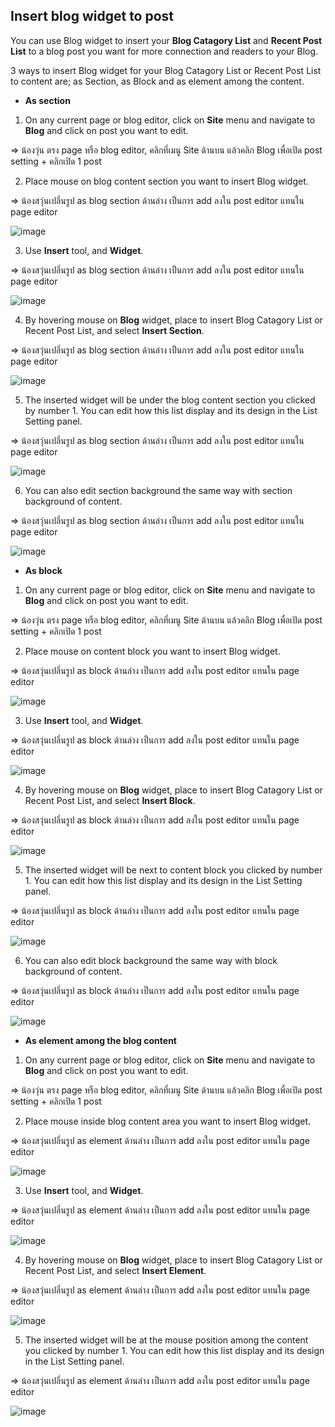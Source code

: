 ## Insert blog widget to post

You can use Blog widget to insert your **Blog Catagory List** and **Recent Post List** to a blog post you want for more connection and readers to your Blog.


3 ways to insert Blog widget for your Blog Catagory List or Recent Post List to content are; as Section, as Block and as element among the content.


- **As section**

1. On any current page or blog editor, click on **Site** menu and navigate to **Blog** and click on post you want to edit.

=> น้องวุ่น ตรง page หรือ blog editor, คลิกที่เมนู Site ด้านบน แล้วคลิก Blog เพื่อเปิด post setting + คลิกเปิด 1 post

2. Place mouse on blog content section you want to insert Blog widget.

=> น้องสวุ่นเปลี่นรูป as blog section ด้านล่าง เป็นการ add ลงใน post editor แทนใน page editor

![image](images/website_content/img_blog_widget_01_mouse_on_content.png)

3. Use **Insert** tool, and **Widget**. 

=> น้องสวุ่นเปลี่นรูป as blog section ด้านล่าง เป็นการ add ลงใน post editor แทนใน page editor

![image](images/website_content/img_blog_widget_02_insert.png)

4. By hovering mouse on **Blog** widget, place to insert Blog Catagory List or Recent Post List, and select **Insert Section**.

=> น้องสวุ่นเปลี่นรูป as blog section ด้านล่าง เป็นการ add ลงใน post editor แทนใน page editor

![image](images/website_content/img_blog_widget_03_insert_section.png)

5. The inserted widget will be under the blog content section you clicked by number 1. You can edit how this list display and its design in the List Setting panel.

=> น้องสวุ่นเปลี่นรูป as blog section ด้านล่าง เป็นการ add ลงใน post editor แทนใน page editor

![image](images/website_content/img_blog_widget_04_ex_incert_section.png)

6. You can also edit section background the same way with section background of content.

=> น้องสวุ่นเปลี่นรูป as blog section ด้านล่าง เป็นการ add ลงใน post editor แทนใน page editor

![image](images/website_content/img_blog_widget_05_section_properties.png)



- **As block**
  
1. On any current page or blog editor, click on **Site** menu and navigate to **Blog** and click on post you want to edit.

=> น้องวุ่น ตรง page หรือ blog editor, คลิกที่เมนู Site ด้านบน แล้วคลิก Blog เพื่อเปิด post setting + คลิกเปิด 1 post

2. Place mouse on content block you want to insert Blog widget.

=> น้องสวุ่นเปลี่นรูป as block ด้านล่าง เป็นการ add ลงใน post editor แทนใน page editor

![image](images/website_content/img_blog_widget_01_mouse_on_content.png)

3. Use **Insert** tool, and **Widget**. 

=> น้องสวุ่นเปลี่นรูป as block ด้านล่าง เป็นการ add ลงใน post editor แทนใน page editor

![image](images/website_content/img_blog_widget_02_insert.png)


4. By hovering mouse on **Blog** widget, place to insert Blog Catagory List or Recent Post List, and select **Insert Block**.

=> น้องสวุ่นเปลี่นรูป as block ด้านล่าง เป็นการ add ลงใน post editor แทนใน page editor

![image](images/website_content/img_blog_widget_06_insert_block.png)


5. The inserted widget will be next to content block you clicked by number 1. You can edit how this list display and its design in the List Setting panel.

=> น้องสวุ่นเปลี่นรูป as block ด้านล่าง เป็นการ add ลงใน post editor แทนใน page editor

![image](images/website_content/img_blog_widget_07_ex_incert_block.png)


6. You can also edit block background the same way with block background of content.

=> น้องสวุ่นเปลี่นรูป as block ด้านล่าง เป็นการ add ลงใน post editor แทนใน page editor

![image](images/website_content/img_blog_widget_08_section_properties.png)



- **As element among the blog content**
  
1. On any current page or blog editor, click on **Site** menu and navigate to **Blog** and click on post you want to edit.

=> น้องวุ่น ตรง page หรือ blog editor, คลิกที่เมนู Site ด้านบน แล้วคลิก Blog เพื่อเปิด post setting + คลิกเปิด 1 post

2. Place mouse inside blog content area you want to insert Blog widget.

=> น้องสวุ่นเปลี่นรูป as element ด้านล่าง เป็นการ add ลงใน post editor แทนใน page editor

![image](images/website_content/img_blog_widget_01_mouse_on_content.png)

3. Use **Insert** tool, and **Widget**. 

=> น้องสวุ่นเปลี่นรูป as element ด้านล่าง เป็นการ add ลงใน post editor แทนใน page editor

![image](images/website_content/img_blog_widget_02_insert.png)

4. By hovering mouse on **Blog** widget, place to insert Blog Catagory List or Recent Post List, and select **Insert Element**.

=> น้องสวุ่นเปลี่นรูป as element ด้านล่าง เป็นการ add ลงใน post editor แทนใน page editor

![image](images/website_content/img_blog_widget_09_insert_element.png)

5. The inserted widget will be at the mouse position among the content you clicked by number 1. You can edit how this list display and its design in the List Setting panel.

=> น้องสวุ่นเปลี่นรูป as element ด้านล่าง เป็นการ add ลงใน post editor แทนใน page editor

![image](images/website_content/img_blog_widget_10_recent_post_list_setting.png)
